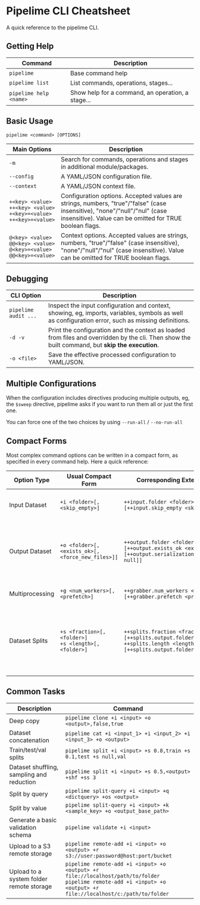 # Pipelime CLI Cheatsheet

A quick reference to the pipelime CLI.

## Getting Help

| Command | Description |
| ---- | ---- |
| `pipelime` | Base command help |
| `pipelime list` | List commands, operations, stages... |
| `pipelime help <name>` | Show help for a command, an operation, a stage... |

## Basic Usage

`pipelime <command> [OPTIONS]`

| Main Options | Description |
| ---- | ---- |
| `-m` | Search for commands, operations and stages in additional module/packages. |
| `--config` | A YAML/JSON configuration file. |
| `--context` | A YAML/JSON context file. |
| `+<key> <value>`<br>`++<key> <value>`<br>`+<key>=<value>`<br>`++<key>=<value>` | Configuration options. Accepted values are strings, numbers, "true"/"false" (case insensitive), "none"/"null"/"nul" (case insensitive). Value can be omitted for TRUE boolean flags. |
| `@<key> <value>`<br>`@@<key> <value>`<br>`@<key>=<value>`<br>`@@<key>=<value>` | Context options. Accepted values are strings, numbers, "true"/"false" (case insensitive), "none"/"null"/"nul" (case insensitive). Value can be omitted for TRUE boolean flags. |

## Debugging

| CLI Option | Description |
| ---- | ---- |
| `pipelime audit ...` | Inspect the input configuration and context, showing, eg, imports, variables, symbols as well as configuration error, such as missing definitions. |
| `-d -v` | Print the configuration and the context as loaded from files and overridden by the cli. Then show the built command, but **skip the execution**. |
| `-o <file>` | Save the effective processed configuration to YAML/JSON. |

## Multiple Configurations

When the configuration includes directives producing multiple outputs, eg, the `$sweep` directive, pipelime asks if you want to run them all or just the first one.

You can force one of the two choices by using `--run-all` / `--no-run-all`

## Compact Forms

Most complex command options can be written in a compact form,
as specified in every command help. Here a quick reference:

| Option Type | Usual Compact Form | Corresponding Extended Definition | Notes |
| ---- | ---- | ---- | ---- |
| Input Dataset | `+i <folder>[,<skip_empty>]` | `++input.folder <folder> [++input.skip_empty <skip_empty>]` | `<skip_empty>` is an optional flag to skip empty samples. |
| Output Dataset | `+o <folder>[,<exists_ok>[,<force_new_files>]]` | `++output.folder <folder> [++output.exists_ok <exists_ok> [++output.serialization.override.DEEP_COPY null]]` | when `<force_new_files>` is TRUE the output dataset will not contain remote references nor hard/soft links. |
| Multiprocessing | `+g <num_workers>[,<prefetch>]` | `++grabber.num_workers <num_workers> [++grabber.prefetch <prefetch>]` | Both values should be positive integers. |
| Dataset Splits | `+s <fraction>[,<folder>]`<br>`+s <length>[,<folder>]` | `++splits.fraction <fraction> [++splits.output.folder <folder>]`<br>`++splits.length <length> [++splits.output.folder <folder>]` | `<fraction>` must be between 0 and 1, while `<length>` is a positive integer. One split may have `null` length to get all remaining samples. |

## Common Tasks

| Description | Command |
| ---- | ---- |
| Deep copy | `pipelime clone +i <input> +o <output>,false,true` |
| Dataset concatenation | `pipelime cat +i <input_1> +i <input_2> +i <input_3> +o <output>` |
| Train/test/val splits | `pipelime split +i <input> +s 0.8,train +s 0.1,test +s null,val` |
| Dataset shuffling, sampling and reduction | `pipelime split +i <input> +s 0.5,<output> +shf +ss 3` |
| Split by query | `pipelime split-query +i <input> +q <dictquery> +os <output>` |
| Split by value | `pipelime split-query +i <input> +k <sample_key> +o <output_base_path>` |
| Generate a basic validation schema | `pipelime validate +i <input>` |
| Upload to a S3 remote storage | `pipelime remote-add +i <input> +o <output> +r s3://user:password@host:port/bucket` |
| Upload to a system folder remote storage | `pipelime remote-add +i <input> +o <output> +r file://localhost/path/to/folder`<br>`pipelime remote-add +i <input> +o <output> +r file://localhost/c:/path/to/folder` |
